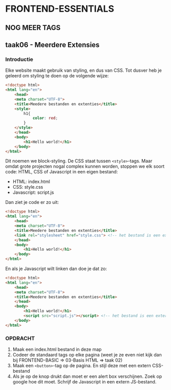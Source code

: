 # FRONTEND-ESSENTIALS

## NOG MEER TAGS

## taak06 - Meerdere Extensies

### Introductie

Elke website maakt gebruik van styling, en dus van CSS. Tot dusver heb je geleerd om styling te doen op de volgende wijze:

```html
<!doctype html>
<html lang="en">
    <head>
    <meta charset="UTF-8">
    <title>Meedere bestanden en extenties</title>
    <style>
        h1{
            color: red;
        }
    </style>
    </head>
    <body>
        <h1>Hello world!</h1>
    </body>
</html>
```

Dit noemen we block-styling. De CSS staat tussen `<style>`-tags. Maar omdat grote projecten nogal complex kunnen worden, stoppen we elk soort code: HTML, CSS of Javascript in een eigen bestand:

- HTML:        index.html
- CSS:         style.css
- Javascript:  script.js

Dan ziet je code er zo uit:

```html
<!doctype html>
<html lang="en">
    <head>
    <meta charset="UTF-8">
    <title>Meedere bestanden en extenties</title>
    <link rel="stylesheet" href="style.css"> <!-- het bestand is een extern CSS bestand -->
    </head>
    <body>
        <h1>Hello world!</h1>
    </body>
</html>
```

En als je Javascript wilt linken dan doe je dat zo:

```html
<!doctype html>
<html lang="en">
    <head>
    <meta charset="UTF-8">
    <title>Meedere bestanden en extenties</title>
    </head>
    <body>
        <h1>Hello world!</h1>
        <script src="script.js"></script> <!-- het bestand is een extern JS bestand -->
    </body>
</html>
```

### OPDRACHT

1. Maak een index.html bestand in deze map
2. Codeer de standaard tags op elke pagina (weet je ze even niet kijk dan bij FRONTEND-BASIC => 03-Basis HTML => taak 02)
3. Maak een `<button>`-tag op de pagina. En stijl deze met een extern CSS-bestand
4. Als je op de knop drukt dan moet er een alert box verschijnen. Zoek op google hoe dit moet. Schrijf de Javascript in een extern JS-bestand.

